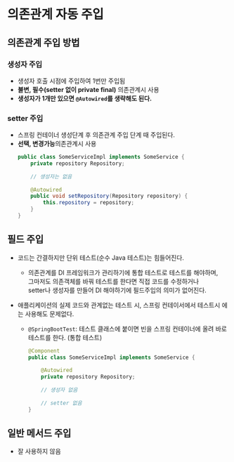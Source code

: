 의존관계 자동 주입
===============

## 의존관계 주입 방법
### 생성자 주입
* 생성자 호출 시점에 주입하여 1번만 주입됨
* **불변, 필수(setter 없이 private final)** 의존관계시 사용
* **생성자가 1개만 있으면 `@Autowired`를 생략해도 된다.**

### setter 주입
* 스프링 컨테이너 생성단계 후 의존관계 주입 단계 때 주입된다.
* **선택, 변경가능**의존관계시 사용
    ```java
    public class SomeServiceImpl implements SomeService {
        private repository Repository;
        
        // 생성자는 없음
        
        @Autowired
        public void setRepository(Repository repository) {
            this.repository = repository;
        }
    }
    ```

## 필드 주입
* 코드는 간결하지만 단위 테스트(순수 Java 테스트)는 힘들어진다.
  * 의존관계를 DI 프레임워크가 관리하기에 통합 테스트로 테스트를 해야하며,    
    그마저도 의존객체를 바꿔 테스트를 한다면 직접 코드를 수정하거나   
    setter나 생성자를 만들어 DI 해야하기에 필드주입의 의미가 없어진다.
    
* 애플리케이션의 실제 코드와 관계없는 테스트 시, 스프링 컨테이서에서 테스트시 에는 사용해도 문제없다.
  * `@SpringBootTest`: 테스트 클래스에 붙이면 빈을 스프링 컨테이너에 올려 바로 테스트를 한다. (통합 테스트)
    ```java
    @Component
    public class SomeServiceImpl implements SomeService {
   
        @Autowired
        private repository Repository;
        
        // 생성자 없음
        
        // setter 없음
    }
    ```

## 일반 메서드 주입
* 잘 사용하지 않음